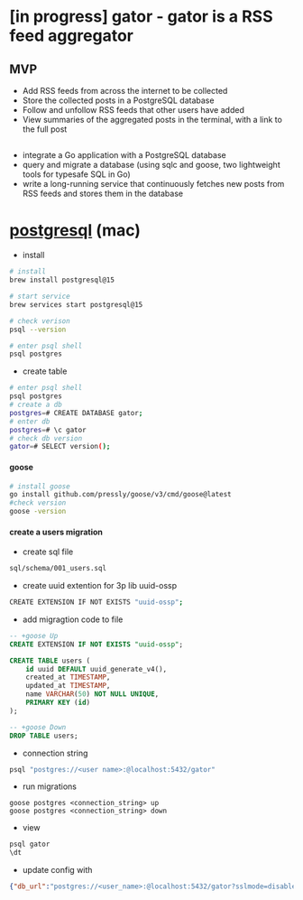 # [in progress] gator - gator is a RSS feed aggregator
## MVP
- Add RSS feeds from across the internet to be collected
- Store the collected posts in a PostgreSQL database
- Follow and unfollow RSS feeds that other users have added
- View summaries of the aggregated posts in the terminal, with a link to the full post
## 
- integrate a Go application with a PostgreSQL database
- query and migrate a database (using sqlc and goose, two lightweight tools for typesafe SQL in Go)
- write a long-running service that continuously fetches new posts from RSS feeds and stores them in the database

# [postgresql](https://www.postgresql.org/docs) (mac)
- install 
```bash
# install
brew install postgresql@15

# start service
brew services start postgresql@15

# check verison
psql --version

# enter psql shell
psql postgres
```

- create table 
```bash
# enter psql shell
psql postgres
# create a db
postgres=# CREATE DATABASE gator;
# enter db
postgres=# \c gator
# check db version 
gator=# SELECT version();
```

#### goose 
```bash
# install goose
go install github.com/pressly/goose/v3/cmd/goose@latest
#check version
goose -version
```
#### create a users migration 
- create sql file 
```bash  
sql/schema/001_users.sql
```
- create uuid extention for 3p lib uuid-ossp
```bash
CREATE EXTENSION IF NOT EXISTS "uuid-ossp";
```
- add migragtion code to file
```sql
-- +goose Up
CREATE EXTENSION IF NOT EXISTS "uuid-ossp";

CREATE TABLE users (
    id uuid DEFAULT uuid_generate_v4(),
    created_at TIMESTAMP,
    updated_at TIMESTAMP,
    name VARCHAR(50) NOT NULL UNIQUE,
    PRIMARY KEY (id)
);

-- +goose Down
DROP TABLE users;
```
- connection string
```bash
psql "postgres://<user name>:@localhost:5432/gator"
```
- run migrations
```
goose postgres <connection_string> up
goose postgres <connection_string> down
```
- view 
```bash
psql gator
\dt
```

- update config with
```json
{"db_url":"postgres://<user_name>:@localhost:5432/gator?sslmode=disable","current_user_name":"boots"}
```